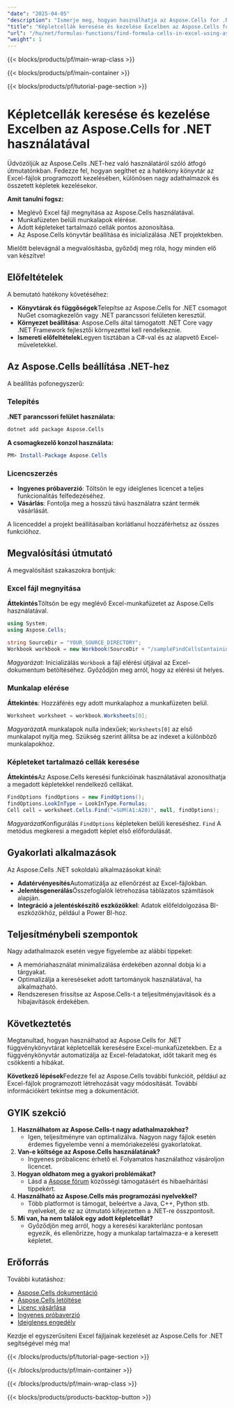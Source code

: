 ```yaml
---
"date": "2025-04-05"
"description": "Ismerje meg, hogyan használhatja az Aspose.Cells for .NET-et képletcellák hatékony kereséséhez Excel-munkafüzetekben. Ez az útmutató a beállítást, a használatot és a teljesítményoptimalizálást ismerteti."
"title": "Képletcellák keresése és kezelése Excelben az Aspose.Cells for .NET használatával"
"url": "/hu/net/formulas-functions/find-formula-cells-in-excel-using-aspose-cells-net/"
"weight": 1
---
```


{{< blocks/products/pf/main-wrap-class >}}

{{< blocks/products/pf/main-container >}}

{{< blocks/products/pf/tutorial-page-section >}}


# Képletcellák keresése és kezelése Excelben az Aspose.Cells for .NET használatával

Üdvözöljük az Aspose.Cells .NET-hez való használatáról szóló átfogó útmutatónkban. Fedezze fel, hogyan segíthet ez a hatékony könyvtár az Excel-fájlok programozott kezelésében, különösen nagy adathalmazok és összetett képletek kezelésekor.

**Amit tanulni fogsz:**
- Meglévő Excel fájl megnyitása az Aspose.Cells használatával.
- Munkafüzeten belüli munkalapok elérése.
- Adott képleteket tartalmazó cellák pontos azonosítása.
- Az Aspose.Cells könyvtár beállítása és inicializálása .NET projektekben.

Mielőtt belevágnál a megvalósításba, győződj meg róla, hogy minden elő van készítve!

## Előfeltételek
A bemutató hatékony követéséhez:

- **Könyvtárak és függőségek**Telepítse az Aspose.Cells for .NET csomagot NuGet csomagkezelőn vagy .NET parancssori felületen keresztül.
- **Környezet beállítása**: Aspose.Cells által támogatott .NET Core vagy .NET Framework fejlesztői környezettel kell rendelkeznie.
- **Ismereti előfeltételek**Legyen tisztában a C#-val és az alapvető Excel-műveletekkel.

## Az Aspose.Cells beállítása .NET-hez
A beállítás pofonegyszerű:

### Telepítés
**.NET parancssori felület használata:**
```bash
dotnet add package Aspose.Cells
```
**A csomagkezelő konzol használata:**
```powershell
PM> Install-Package Aspose.Cells
```

### Licencszerzés
- **Ingyenes próbaverzió**: Töltsön le egy ideiglenes licencet a teljes funkcionalitás felfedezéséhez.
- **Vásárlás**: Fontolja meg a hosszú távú használatra szánt termék vásárlását.

A licenceddel a projekt beállításaiban korlátlanul hozzáférhetsz az összes funkcióhoz.

## Megvalósítási útmutató
A megvalósítást szakaszokra bontjuk:

### Excel fájl megnyitása
**Áttekintés**Töltsön be egy meglévő Excel-munkafüzetet az Aspose.Cells használatával.
```csharp
using System;
using Aspose.Cells;

string SourceDir = "YOUR_SOURCE_DIRECTORY";
Workbook workbook = new Workbook(SourceDir + "/sampleFindCellsContainingFormula.xlsx");
```
*Magyarázat*: Inicializálás `Workbook` a fájl elérési útjával az Excel-dokumentum betöltéséhez. Győződjön meg arról, hogy az elérési út helyes.

### Munkalap elérése
**Áttekintés**: Hozzáférés egy adott munkalaphoz a munkafüzeten belül.
```csharp
Worksheet worksheet = workbook.Worksheets[0];
```
*Magyarázat*A munkalapok nulla indexűek; `Worksheets[0]` az első munkalapot nyitja meg. Szükség szerint állítsa be az indexet a különböző munkalapokhoz.

### Képleteket tartalmazó cellák keresése
**Áttekintés**Az Aspose.Cells keresési funkcióinak használatával azonosíthatja a megadott képletekkel rendelkező cellákat.
```csharp
FindOptions findOptions = new FindOptions();
findOptions.LookInType = LookInType.Formulas;
Cell cell = worksheet.Cells.Find("=SUM(A1:A20)", null, findOptions);
```
*Magyarázat*Konfigurálás `FindOptions` képleteken belüli kereséshez. `Find` A metódus megkeresi a megadott képlet első előfordulását.

## Gyakorlati alkalmazások
Az Aspose.Cells .NET sokoldalú alkalmazásokat kínál:
- **Adatérvényesítés**Automatizálja az ellenőrzést az Excel-fájlokban.
- **Jelentésgenerálás**Összefoglalók létrehozása táblázatos számítások alapján.
- **Integráció a jelentéskészítő eszközökkel**: Adatok előfeldolgozása BI-eszközökhöz, például a Power BI-hoz.

## Teljesítménybeli szempontok
Nagy adathalmazok esetén vegye figyelembe az alábbi tippeket:
- A memóriahasználat minimalizálása érdekében azonnal dobja ki a tárgyakat.
- Optimalizálja a kereséseket adott tartományok használatával, ha alkalmazható.
- Rendszeresen frissítse az Aspose.Cells-t a teljesítményjavítások és a hibajavítások érdekében.

## Következtetés
Megtanultad, hogyan használhatod az Aspose.Cells for .NET függvénykönyvtárat képletcellák keresésére Excel-munkafüzetekben. Ez a függvénykönyvtár automatizálja az Excel-feladatokat, időt takarít meg és csökkenti a hibákat.

**Következő lépések**Fedezze fel az Aspose.Cells további funkcióit, például az Excel-fájlok programozott létrehozását vagy módosítását. További információkért tekintse meg a dokumentációt.

## GYIK szekció
1. **Használhatom az Aspose.Cells-t nagy adathalmazokhoz?**
   - Igen, teljesítményre van optimalizálva. Nagyon nagy fájlok esetén érdemes figyelembe venni a memóriakezelési gyakorlatokat.
2. **Van-e költsége az Aspose.Cells használatának?**
   - Ingyenes próbalicenc érhető el. Folyamatos használathoz vásároljon licencet.
3. **Hogyan oldhatom meg a gyakori problémákat?**
   - Lásd a [Aspose fórum](https://forum.aspose.com/c/cells/9) közösségi támogatásért és hibaelhárítási tippekért.
4. **Használható az Aspose.Cells más programozási nyelvekkel?**
   - Több platformot is támogat, beleértve a Java, C++, Python stb. nyelveket, de ez az útmutató kifejezetten a .NET-re összpontosít.
5. **Mi van, ha nem találok egy adott képletcellát?**
   - Győződjön meg arról, hogy a keresési karakterlánc pontosan egyezik, és ellenőrizze, hogy a munkalap tartalmazza-e a keresett képletet.

## Erőforrás
További kutatáshoz:
- [Aspose.Cells dokumentáció](https://reference.aspose.com/cells/net/)
- [Aspose.Cells letöltése](https://releases.aspose.com/cells/net/)
- [Licenc vásárlása](https://purchase.aspose.com/buy)
- [Ingyenes próbaverzió](https://releases.aspose.com/cells/net/)
- [Ideiglenes engedély](https://purchase.aspose.com/temporary-license/) 

Kezdje el egyszerűsíteni Excel fájljainak kezelését az Aspose.Cells for .NET segítségével még ma!

{{< /blocks/products/pf/tutorial-page-section >}}

{{< /blocks/products/pf/main-container >}}

{{< /blocks/products/pf/main-wrap-class >}}

{{< blocks/products/products-backtop-button >}}